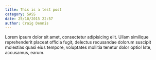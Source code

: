 ```yaml
---
title: This is a test post
category: SASS
date: 25/10/2015 22:57
author: Craig Dennis
---
```

Lorem ipsum dolor sit amet, consectetur adipisicing elit. Ullam similique reprehenderit placeat officia fugit, delectus recusandae dolorum suscipit molestias quasi eius tempore, voluptates mollitia tenetur dolor optio! Iste, accusamus, earum.